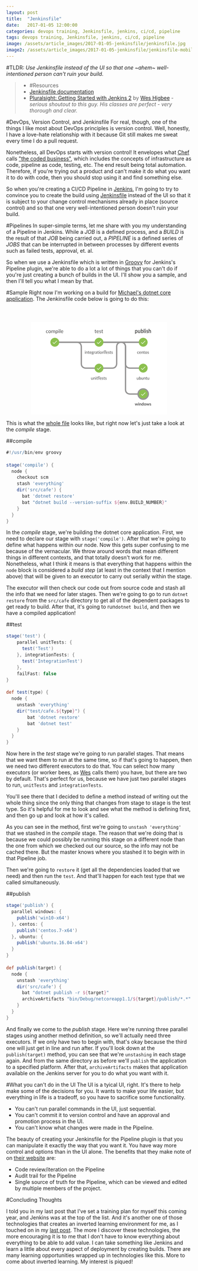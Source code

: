 ```yaml
---
layout: post
title:  "Jenkinsfile"
date:   2017-01-05 12:00:00
categories: devops training, Jenkinsfile, jenkins, ci/cd, pipeline
tags: devops training, Jenkinsfile, jenkins, ci/cd, pipeline
image: /assets/article_images/2017-01-05-jenkinsfile/jenkinsfile.jpg
image2: /assets/article_images/2017-01-05-jenkinsfile/jenkinsfile-mobile.jpg
---
```

#TLDR:
*Use Jenkinsfile instead of the UI so that one ~ahem~ well-intentioned person can't ruin your build.*

> * #Resources
> * [Jenkinsfile documentation](https://jenkins.io/doc/book/pipeline/jenkinsfile/)
> * [Pluralsight: Getting Started with Jenkins 2](https://app.pluralsight.com/library/courses/jenkins-2-getting-started/table-of-contents) by [Wes Higbee](https://twitter.com/g0t4) - *serious shoutout to this guy. His classes are perfect - very thorough and clear.*

#DevOps, Version Control, and Jenkinsfile
For real, though, one of the things I like most about DevOps principles is version control. Well, honestly, I have a love-hate relationship with it because Git still makes me sweat every time I do a pull request. 

Nonetheless, all DevOps starts with version control! It envelopes what [Chef](https://www.chef.io/) calls ["the coded business"](https://twitter.com/chef/status/783317258227548160), which includes the concepts of infrastructure as code, pipeline as code, testing, etc. The end result being total automation. Therefore, if you're trying out a product and can't make it do what you want it to do with code, then you should stop using it and find something else.

So when you're creating a CI/CD Pipeline in [Jenkins](https://jenkins.io/), I'm going to try to convince you to create the build using [Jenkinsfile](https://jenkins.io/doc/book/pipeline/jenkinsfile/) instead of the UI so that it is subject to your change control mechanisms already in place (source control) and so that one very well-intentioned person doesn't ruin your build.

#Pipelines
In super-simple terms, let me share with you my understanding of a Pipeline in Jenkins. While a *JOB* is a defined process, and a *BUILD* is the result of that *JOB* being carried out, a *PIPELINE* is a defined series of *JOBS* that can be interrupted in between processes by different events such as failed tests, approval, et. al.

So when we use a Jenkinsfile which is written in [Groovy](https://en.wikipedia.org/wiki/Groovy_(programming_language)) for Jenkins's Pipeline plugin, we're able to do a lot a lot of things that you can't do if you're just creating a bunch of builds in the UI. I'll show you a sample, and then I'll tell you what I mean by that.

#Sample
Right now I'm working on a build for [Michael's dotnet core application](https://github.com/mhedgpeth/cafe/). The Jenkinsfile code below is going to do this:

<img src='/assets/article_images/2017-01-01-devops-training-plan/jenkinspipeline.png' style='display: block; margin-left: auto; margin-right: auto; padding-top: 40px' />

This is what the [whole file](https://github.com/mhedgpeth/cafe/blob/master/Jenkinsfile) looks like, but right now let's just take a look at the *compile* stage.

##compile

```groovy
#!/usr/bin/env groovy

stage('compile') {
  node {
    checkout scm
    stash 'everything'
    dir('src/cafe') {
      bat 'dotnet restore'
      bat "dotnet build --version-suffix ${env.BUILD_NUMBER}"
    }
  }
}
```

In the *compile* stage, we're building the dotnet core application. First, we need to declare our stage with `stage('compile')`. After that we're going to define what happens within our node. Now this gets super confusing to me because of the vernacular. We throw around words that mean different things in different contexts, and that totally doesn't work for me. Nonetheless, what I think it means is that everything that happens within the `node` block is considered a *build step* (at least in the context that I mention above) that will be given to an executor to carry out serially within the stage.

The executor will then check our code out from source code and stash all the info that we need for later stages. Then we're going to go to run `dotnet restore` from the `src/cafe` directory to get all of the dependent packages to get ready to build. After that, it's going to run`dotnet build`, and then we have a compiled application!

##test

```groovy
stage('test') {
    parallel unitTests: {
      test('Test')
    }, integrationTests: {
      test('IntegrationTest')
    },
    failFast: false
}

def test(type) {
  node {
    unstash 'everything'
    dir("test/cafe.${type}") {
        bat 'dotnet restore'
        bat 'dotnet test'
    }
  }
}
```

Now here in the *test* stage we're going to run parallel stages. That means that we want them to run at the same time, so if that's going to happen, then we need two different executors to do that. You can select how many executors (or worker bees, as [Wes](http://www.weshigbee.com/) calls them) you have, but there are two by default. That's perfect for us, because we have just two parallel stages to run, `unitTests` and `integrationTests`. 

You'll see there that I decided to define a method instead of writing out the whole thing since the only thing that changes from stage to stage is the test type. So it's helpful for me to look and see what the method is defining first, and then go up and look at how it's called.

As you can see in the method, first we're going to `unstash 'everything'` that we stashed in the *compile* stage. The reason that we're doing that is because we could possibly be running this stage on a different node than the one from which we checked out our source, so the info may not be cached there. But the master knows where you stashed it to begin with in that Pipeline job. 

Then we're going to `restore` it (get all the dependencies loaded that we need) and then run the `test`. And that'll happen for each test type that we called simultaneously. 

##publish

```groovy
stage('publish') {
  parallel windows: {
    publish('win10-x64')
  }, centos: {
    publish('centos.7-x64')
  }, ubuntu: {
    publish('ubuntu.16.04-x64')
  }
}

def publish(target) {
  node {
    unstash 'everything'
    dir('src/cafe') {
      bat "dotnet publish -r ${target}"
      archiveArtifacts "bin/Debug/netcoreapp1.1/${target}/publish/*.*"
    }
  }
}
```

And finally we come to the *publish* stage. Here we're running three parallel stages using another method definition, so we'll actually need three executors. If we only have two to begin with, that's okay because the third one will just get in line and run after. If you'll look down at the `publish(target)` method, you can see that we're `unstashing` in each stage again. And from the same directory as before we'll `publish` the application to a specified platform. After that, `archiveArtifacts` makes that application available on the Jenkins server for you to do what you want with it.

#What you can't do in the UI
The UI is a tyical UI, right. It's there to help make some of the decisions for you. It wants to make your life easier, but everything in life is a tradeoff, so you have to sacrifice some functionality. 

 - You can't run parallel commands in the UI, just sequential.
 - You can't commit it to version control and have an approval and promotion process in the UI. 
 - You can't know what changes were made in the Pipeline.

The beauty of creating your Jenkinsfile for the Pipeline plugin is that you can manipulate it exactly the way that you want it. You have way more control and options than in the UI alone. The benefits that they make note of on [their website](https://jenkins.io/doc/book/pipeline/jenkinsfile/) are:
 - Code review/iteration on the Pipeline
 - Audit trail for the Pipeline
 - Single source of truth for the Pipeline, which can be viewed and edited by multiple members of the project.

#Concluding Thoughts

I told you in my last post that I've set a training plan for myself this coming year, and Jenkins was at the top of the list. And it's another one of those technologies that creates an inverted learning environment for me, as I touched on in my [last post](http://www.anniehedgie.com/devops-training-plan). The more I discover these technologies, the more encouraging it is to me that I don't have to know everything about everything to be able to add value. I can take something like Jenkins and learn a little about every aspect of deployment by creating builds. There are many learning opportunities wrapped up in technologies like this. More to come about inverted learning. My interest is piqued! 